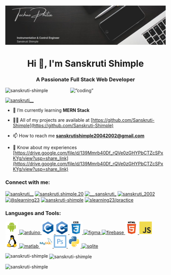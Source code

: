 ![logo](https://github.com/Sanskruti-Shimple/Sanskruti-Shimple/blob/main/banner.jpg)

<h1 align="center">Hi 👋, I'm Sanskruti Shimple</h1>
<h3 align="center">A Passionate Full Stack Web Developer</h3>
<img align="right" alt=”coding” width="300" src="https://devmastery.tech/static/developers-4984c0ac41b13002de2873e622efa63c.gif">

<p align="left"> <img src="https://komarev.com/ghpvc/?username=sanskruti-shimple&label=Profile%20views&color=0e75b6&style=flat" alt="sanskruti-shimple" /> </p>

<p align="left"> <a href="https://twitter.com/sanskruti__" target="blank"><img src="https://img.shields.io/twitter/follow/sanskruti__?logo=twitter&style=for-the-badge" alt="sanskruti__" /></a> </p>

- 🌱 I’m currently learning **MERN Stack**

- 👨‍💻 All of my projects are available at [https://github.com/Sanskruti-Shimple](https://github.com/Sanskruti-Shimple)

- 📫 How to reach me **sanskrutishimple20042002@gmail.com**

- 📄 Know about my experiences [https://drive.google.com/file/d/139Mmrb40Df_rQVe0zGHYPbCTZcSPxKYg/view?usp=share_link](https://drive.google.com/file/d/139Mmrb40Df_rQVe0zGHYPbCTZcSPxKYg/view?usp=share_link)

<h3 align="left">Connect with me:</h3>
<p align="left">
<a href="https://twitter.com/sanskruti__" target="blank"><img align="center" src="https://raw.githubusercontent.com/rahuldkjain/github-profile-readme-generator/master/src/images/icons/Social/twitter.svg" alt="sanskruti__" height="30" width="40" /></a>
<a href="https://fb.com/sanskruti.shimple.20" target="blank"><img align="center" src="https://raw.githubusercontent.com/rahuldkjain/github-profile-readme-generator/master/src/images/icons/Social/facebook.svg" alt="sanskruti.shimple.20" height="30" width="40" /></a>
<a href="https://instagram.com/__.sanskruti_" target="blank"><img align="center" src="https://raw.githubusercontent.com/rahuldkjain/github-profile-readme-generator/master/src/images/icons/Social/instagram.svg" alt="__.sanskruti_" height="30" width="40" /></a>
<a href="https://www.codechef.com/users/sanskruti_2002" target="blank"><img align="center" src="https://cdn.jsdelivr.net/npm/simple-icons@3.1.0/icons/codechef.svg" alt="sanskruti_2002" height="30" width="40" /></a>
<a href="https://www.hackerrank.com/@slearning23" target="blank"><img align="center" src="https://raw.githubusercontent.com/rahuldkjain/github-profile-readme-generator/master/src/images/icons/Social/hackerrank.svg" alt="@slearning23" height="30" width="40" /></a>
<a href="https://www.leetcode.com/sanskruti-shimple" target="blank"><img align="center" src="https://raw.githubusercontent.com/rahuldkjain/github-profile-readme-generator/master/src/images/icons/Social/leet-code.svg" alt="sanskruti-shimple" height="30" width="40" /></a>
<a href="https://auth.geeksforgeeks.org/user/slearning23/practice" target="blank"><img align="center" src="https://raw.githubusercontent.com/rahuldkjain/github-profile-readme-generator/master/src/images/icons/Social/geeks-for-geeks.svg" alt="slearning23/practice" height="30" width="40" /></a>
</p>

<h3 align="left">Languages and Tools:</h3>
<p align="left"> <a href="https://developer.android.com" target="_blank" rel="noreferrer"> <img src="https://raw.githubusercontent.com/devicons/devicon/master/icons/android/android-original-wordmark.svg" alt="android" width="40" height="40"/> </a> <a href="https://www.arduino.cc/" target="_blank" rel="noreferrer"> <img src="https://cdn.worldvectorlogo.com/logos/arduino-1.svg" alt="arduino" width="40" height="40"/> </a> <a href="https://www.cprogramming.com/" target="_blank" rel="noreferrer"> <img src="https://raw.githubusercontent.com/devicons/devicon/master/icons/c/c-original.svg" alt="c" width="40" height="40"/> </a> <a href="https://www.w3schools.com/cpp/" target="_blank" rel="noreferrer"> <img src="https://raw.githubusercontent.com/devicons/devicon/master/icons/cplusplus/cplusplus-original.svg" alt="cplusplus" width="40" height="40"/> </a> <a href="https://www.w3schools.com/css/" target="_blank" rel="noreferrer"> <img src="https://raw.githubusercontent.com/devicons/devicon/master/icons/css3/css3-original-wordmark.svg" alt="css3" width="40" height="40"/> </a> <a href="https://www.figma.com/" target="_blank" rel="noreferrer"> <img src="https://www.vectorlogo.zone/logos/figma/figma-icon.svg" alt="figma" width="40" height="40"/> </a> <a href="https://firebase.google.com/" target="_blank" rel="noreferrer"> <img src="https://www.vectorlogo.zone/logos/firebase/firebase-icon.svg" alt="firebase" width="40" height="40"/> </a> <a href="https://www.w3.org/html/" target="_blank" rel="noreferrer"> <img src="https://raw.githubusercontent.com/devicons/devicon/master/icons/html5/html5-original-wordmark.svg" alt="html5" width="40" height="40"/> </a> <a href="https://developer.mozilla.org/en-US/docs/Web/JavaScript" target="_blank" rel="noreferrer"> <img src="https://raw.githubusercontent.com/devicons/devicon/master/icons/javascript/javascript-original.svg" alt="javascript" width="40" height="40"/> </a> <a href="https://www.linux.org/" target="_blank" rel="noreferrer"> <img src="https://raw.githubusercontent.com/devicons/devicon/master/icons/linux/linux-original.svg" alt="linux" width="40" height="40"/> </a> <a href="https://www.mathworks.com/" target="_blank" rel="noreferrer"> <img src="https://upload.wikimedia.org/wikipedia/commons/2/21/Matlab_Logo.png" alt="matlab" width="40" height="40"/> </a> <a href="https://www.mysql.com/" target="_blank" rel="noreferrer"> <img src="https://raw.githubusercontent.com/devicons/devicon/master/icons/mysql/mysql-original-wordmark.svg" alt="mysql" width="40" height="40"/> </a> <a href="https://www.photoshop.com/en" target="_blank" rel="noreferrer"> <img src="https://raw.githubusercontent.com/devicons/devicon/master/icons/photoshop/photoshop-line.svg" alt="photoshop" width="40" height="40"/> </a> <a href="https://www.python.org" target="_blank" rel="noreferrer"> <img src="https://raw.githubusercontent.com/devicons/devicon/master/icons/python/python-original.svg" alt="python" width="40" height="40"/> </a> <a href="https://www.sqlite.org/" target="_blank" rel="noreferrer"> <img src="https://www.vectorlogo.zone/logos/sqlite/sqlite-icon.svg" alt="sqlite" width="40" height="40"/> </a> </p>

<p><img align="left" src="https://github-readme-stats.vercel.app/api/top-langs?username=sanskruti-shimple&show_icons=true&locale=en&layout=compact" alt="sanskruti-shimple" /></p>

<p>&nbsp;<img align="center" src="https://github-readme-stats.vercel.app/api?username=sanskruti-shimple&show_icons=true&locale=en" alt="sanskruti-shimple" /></p>

<p><img align="center" src="https://github-readme-streak-stats.herokuapp.com/?user=sanskruti-shimple&" alt="sanskruti-shimple" /></p>
